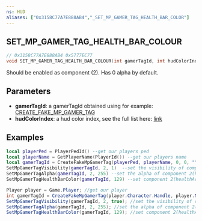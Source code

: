 ```yaml
---
ns: HUD
aliases: ["0x3158C77A7E888AB4","_SET_MP_GAMER_TAG_HEALTH_BAR_COLOR"]
---
```

## SET_MP_GAMER_TAG_HEALTH_BAR_COLOUR

```c
// 0x3158C77A7E888AB4 0x5777EC77
void SET_MP_GAMER_TAG_HEALTH_BAR_COLOUR(int gamerTagId, int hudColorIndex);
```

Should be enabled as component (2). Has 0 alpha by default.  

## Parameters
* **gamerTagId**: a gamerTagId obtained using  for example: [CREATE_FAKE_MP_GAMER_TAG](https://runtime.fivem.net/doc/natives/?_0xBFEFE3321A3F5015)
* **hudColorIndex**: a hud color index, see the full list here: [link](pastebin.com/d9aHPbXN)

## Examples
```lua
local playerPed = PlayerPedId() --get our players ped
local playerName = GetPlayerName(PlayerId()) --get our players name
local gamerTagId = CreateFakeMpGamerTag(playerPed, playerName, 0, 0, "", 0) --create a gamer tag
SetMpGamerTagVisibility(gamerTagId, 2, 1)  --set the visibility of component 2(healthArmour) to true
SetMpGamerTagAlpha(gamerTagId, 2, 255) --set the alpha of component 2(healthArmour) to 255
SetMpGamerTagHealthBarColor(gamerTagId, 129) --set component 2(healthArmour) color to 129(HUD_COLOUR_YOGA) 
```

```cs
Player player = Game.Player; //get our player
int gamerTagId = CreateFakeMpGamerTag(player.Character.Handle, player.Name, false, false, null, 0); //create a gamer tag
SetMpGamerTagVisibility(gamerTagId, 2, true); //set the visibility of component 2(healthArmour) to true
SetMpGamerTagAlpha(gamerTagId, 2, 255); //set the alpha of component 2(healthArmour) to 255
SetMpGamerTagHealthBarColor(gamerTagId, 129); //set component 2(healthArmour) color to 129(HUD_COLOUR_YOGA) 
```

